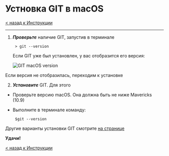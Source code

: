 # Устновка GIT в macOS

[< назад к Инструкции](./readme.md)

---

1. ***Проверьте*** наличие GIT, запустив в терминале

        > git --version

    Если GIT уже был установлен, у вас отобразится его версия:

    ![GIT macOS version](./assets/Git-masOS-version.png)

Если версия не отобразилась, переходим к установке

2. ***Установите*** GIT. Для этого

* Проверьте версию macOS. Она должна быть не ниже Mavericks (10.9)

* Выполните в терминале команду:

       $git --version

Другие варианты установки GIT смотрите [на странице](https://git-scm.com/book/ru/v2/Введение-Установка-Git)

**Удачи!**

[< назад к Инструкции](./readme.md)
